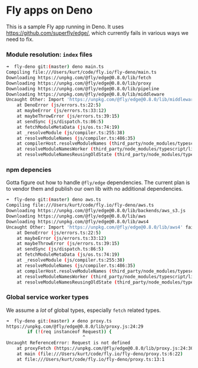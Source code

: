 # Fly apps on Deno

This is a sample Fly app running in Deno. It uses https://github.com/superfly/edge/, which currently fails in various ways we need to fix.

### Module resolution: `index` files

```bash
➜  fly-deno git:(master) deno main.ts
Compiling file:///Users/kurt/code/fly.io/fly-deno/main.ts
Downloading https://unpkg.com/@fly/edge@0.8.0/lib/fetch
Downloading https://unpkg.com/@fly/edge@0.8.0/lib/proxy
Downloading https://unpkg.com/@fly/edge@0.8.0/lib/pipeline
Downloading https://unpkg.com/@fly/edge@0.8.0/lib/middleware
Uncaught Other: Import 'https://unpkg.com/@fly/edge@0.8.0/lib/middleware' failed: 404 Not Found
    at DenoError (js/errors.ts:22:5)
    at maybeError (js/errors.ts:33:12)
    at maybeThrowError (js/errors.ts:39:15)
    at sendSync (js/dispatch.ts:86:5)
    at fetchModuleMetaData (js/os.ts:74:19)
    at _resolveModule (js/compiler.ts:255:38)
    at resolveModuleNames (js/compiler.ts:486:35)
    at compilerHost.resolveModuleNames (third_party/node_modules/typescript/lib/typescript.js:121106:138)
    at resolveModuleNamesWorker (third_party/node_modules/typescript/lib/typescript.js:88311:127)
    at resolveModuleNamesReusingOldState (third_party/node_modules/typescript/lib/typescript.js:88553:24)
```

### npm depencies

Gotta figure out how to handle `@fly/edge` dependencies. The current plan is to vendor them and publish our own lib with no additional dependencies.

```bash
➜  fly-deno git:(master) deno aws.ts
Compiling file:///Users/kurt/code/fly.io/fly-deno/aws.ts
Downloading https://unpkg.com/@fly/edge@0.8.0/lib/backends/aws_s3.js
Downloading https://unpkg.com/@fly/edge@0.8.0/lib/aws
Downloading https://unpkg.com/@fly/edge@0.8.0/lib/aws4
Uncaught Other: Import 'https://unpkg.com/@fly/edge@0.8.0/lib/aws4' failed: 404 Not Found
    at DenoError (js/errors.ts:22:5)
    at maybeError (js/errors.ts:33:12)
    at maybeThrowError (js/errors.ts:39:15)
    at sendSync (js/dispatch.ts:86:5)
    at fetchModuleMetaData (js/os.ts:74:19)
    at _resolveModule (js/compiler.ts:255:38)
    at resolveModuleNames (js/compiler.ts:486:35)
    at compilerHost.resolveModuleNames (third_party/node_modules/typescript/lib/typescript.js:121106:138)
    at resolveModuleNamesWorker (third_party/node_modules/typescript/lib/typescript.js:88311:127)
    at resolveModuleNamesReusingOldState (third_party/node_modules/typescript/lib/typescript.js:88553:24)
```

### Global service worker types

We assume a _lot_ of global types, especially `fetch` related types.

```bash
➜  fly-deno git:(master) ✗ deno proxy.ts
https://unpkg.com/@fly/edge@0.8.0/lib/proxy.js:24:29
        if (!(req instanceof Request)) {
                             ^
Uncaught ReferenceError: Request is not defined
    at proxyFetch (https://unpkg.com/@fly/edge@0.8.0/lib/proxy.js:24:30)
    at main (file:///Users/kurt/code/fly.io/fly-deno/proxy.ts:6:22)
    at file:///Users/kurt/code/fly.io/fly-deno/proxy.ts:13:1
```
